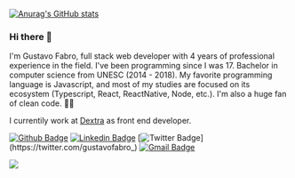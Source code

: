 [![Anurag's GitHub stats](https://github-readme-stats.vercel.app/api?username=gustavofabro&theme=dracula)](https://github.com/anuraghazra/github-readme-stats)

### Hi there 👋

I'm Gustavo Fabro, full stack web developer with 4 years of professional experience in the field. I've been programming since I was 17. Bachelor in computer science from UNESC (2014 - 2018). My favorite programming language is Javascript, and most of my studies are focused on its ecosystem (Typescript, React, ReactNative, Node, etc.). I'm also a huge fan of clean code. :blue_book::sunglasses:

I currentily work at [Dextra](https://dextra.com.br/) as front end developer.

[![Github Badge](https://img.shields.io/badge/-Github-000?style=for-the-badge&logo=Github&logoColor=white&link=https://github.com/gustavofabro)](https://github.com/gustavofabro)
[![Linkedin Badge](https://img.shields.io/badge/-LinkedIn-blue?style=for-the-badge&logo=Linkedin&logoColor=white&link=https://www.linkedin.com/in/gustavo-fabro-a42701132/)](https://www.linkedin.com/in/gustavo-fabro-a42701132/)
[![Twitter Badge](https://img.shields.io/badge/-Twitter-1ca0f1?style=for-the-badge&labelColor=1ca0f1&logo=twitter&logoColor=white&link=https://twitter.com/gustavofabro_)](https://twitter.com/gustavofabro_)
[![Gmail Badge](https://img.shields.io/badge/-Gmail-c14438?style=for-the-badge&logo=Gmail&logoColor=white&link=mailto:gustavofabro.f@gmail.com)](mailto:gustavofabro.f@gmail.com)

![](https://visitor-badge.glitch.me/badge?page_id=gustavofabro)
